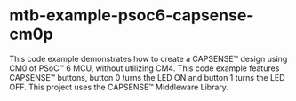 # mtb-example-psoc6-capsense-cm0p
This code example demonstrates how to create a CAPSENSE™ design using CM0 of PSoC™ 6 MCU, without utilizing CM4. This code example features CAPSENSE™ buttons, button 0 turns the LED ON and button 1 turns the LED OFF. This project uses the CAPSENSE™ Middleware Library.
